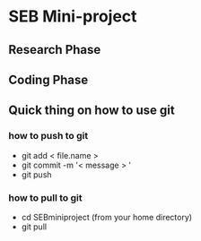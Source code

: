# SEB Mini-project
## Research Phase
## Coding Phase 
## Quick thing on how to use git 
### how to push to git 
* git add < file.name > 
* git commit  -m '< message > '
* git push 
  
### how to pull to git 
* cd SEBminiproject (from your home directory)
* git pull 
